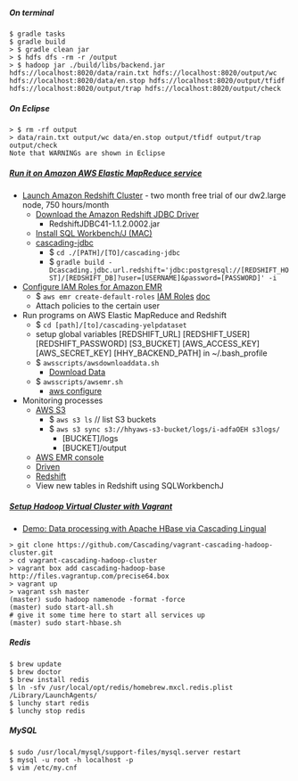 ##### On terminal

```
$ gradle tasks
$ gradle build
> $ gradle clean jar
> $ hdfs dfs -rm -r /output
> $ hadoop jar ./build/libs/backend.jar hdfs://localhost:8020/data/rain.txt hdfs://localhost:8020/output/wc hdfs://localhost:8020/data/en.stop hdfs://localhost:8020/output/tfidf hdfs://localhost:8020/output/trap hdfs://localhost:8020/output/check
```

##### On Eclipse  

```
> $ rm -rf output
> data/rain.txt output/wc data/en.stop output/tfidf output/trap output/check
Note that WARNINGs are shown in Eclipse 
```

##### [Run it on Amazon AWS Elastic MapReduce service](http://docs.cascading.org/tutorials/cascading-aws/)   

* [Launch Amazon Redshift Cluster](http://docs.aws.amazon.com/redshift/latest/gsg/rs-gsg-prereq.html) - two month free trial of our dw2.large node, 750 hours/month   
    * [Download the Amazon Redshift JDBC Driver](http://docs.aws.amazon.com/redshift/latest/mgmt/configure-jdbc-connection.html#download-jdbc-driver)
        * RedshiftJDBC41-1.1.2.0002.jar
    * [Install SQL Workbench/J (MAC)](http://docs.aws.amazon.com/redshift/latest/mgmt/connecting-using-workbench.html)
    * [cascading-jdbc](https://github.com/Cascading/cascading-jdbc)
        * $ `cd ./[PATH]/[TO]/cascading-jdbc`
        * $ `gradle build -Dcascading.jdbc.url.redshift='jdbc:postgresql://[REDSHIFT_HOST]/[REDSHIFT_DB]?user=[USERNAME]&password=[PASSWORD]' -i`
* [Configure IAM Roles for Amazon EMR](http://docs.aws.amazon.com/ElasticMapReduce/latest/DeveloperGuide/emr-iam-roles-creatingroles.html#emr-iam-roles-createdefaultwithcli)
    * $ `aws emr create-default-roles` [IAM Roles](http://aws.amazon.com/iam/) [doc](https://groups.google.com/forum/#!msg/snowplow-user/R9q1Jzpj3sw/CqoMCGRxvyUJ)
    * Attach policies to the certain user
* Run programs on AWS Elastic MapReduce and Redshift
    * $ `cd [path]/[to]/cascading-yelpdataset`    
    * setup global variables [REDSHIFT_URL] [REDSHIFT_USER] [REDSHIFT_PASSWORD] [S3_BUCKET] [AWS_ACCESS_KEY] [AWS_SECRET_KEY] [HHY_BACKEND_PATH] in ~/.bash_profile
    * $ `awsscripts/awsdownloaddata.sh`  
        * [Download Data](http://docs.cascading.org/tutorials/cascading-aws/prerequisites.html)     
    * $ `awsscripts/awsemr.sh`  
        * [aws configure](http://docs.aws.amazon.com/cli/latest/userguide/cli-chap-getting-started.html#cli-installing-specifying-region)
* Monitoring processes 
    * [AWS S3](https://console.aws.amazon.com/s3)
        * $ `aws s3 ls`  // list S3 buckets
        * $ `aws s3 sync s3://hhyaws-s3-bucket/logs/i-adfaOEH s3logs/`  
            * [BUCKET]/logs
            * [BUCKET]/output
    * [AWS EMR console](https://console.aws.amazon.com/elasticmapreduce/home) 
    * [Driven](https://driven.cascading.io/index.html)
    * [Redshift](http://aws.amazon.com/redshift/)
    * View new tables in Redshift using SQLWorkbenchJ


##### [Setup Hadoop Virtual Cluster with Vagrant](http://java.dzone.com/articles/setting-hadoop-virtual-cluster)

* [Demo: Data processing with Apache HBase via Cascading Lingual](http://docs.cascading.org/tutorials/lingual-hbase/)   

```
> git clone https://github.com/Cascading/vagrant-cascading-hadoop-cluster.git
> cd vagrant-cascading-hadoop-cluster
> vagrant box add cascading-hadoop-base http://files.vagrantup.com/precise64.box
> vagrant up
> vagrant ssh master
(master) sudo hadoop namenode -format -force
(master) sudo start-all.sh
# give it some time here to start all services up
(master) sudo start-hbase.sh
```

##### Redis

```
$ brew update
$ brew doctor
$ brew install redis
$ ln -sfv /usr/local/opt/redis/homebrew.mxcl.redis.plist /Library/LaunchAgents/
$ lunchy start redis 
$ lunchy stop redis 
```

##### MySQL

```
$ sudo /usr/local/mysql/support-files/mysql.server restart 
$ mysql -u root -h localhost -p
$ vim /etc/my.cnf
```
